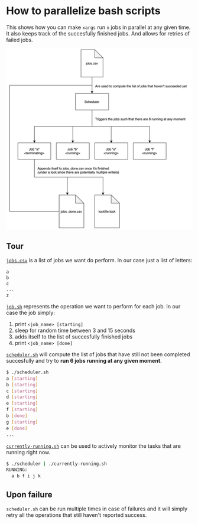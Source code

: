 
# How to parallelize bash scripts

This shows how you can make `xargs` run `n` jobs in parallel at any given time.
It also keeps track of the succesfully finished jobs. And allows for retries of failed jobs.

![diagram](./diagram.png)

## Tour

[`jobs.csv`](./jobs.csv) is a list of jobs we want do perform. In our case just a list of letters:

```
a
b
c
...
z
```

[`job.sh`](./job.sh) represents the operation we want to perform for each job. In our case the job simply:

1. print `<job_name> [starting]`
2. sleep for random time between 3 and 15 seconds
3. adds itself to the list of succesfully finished jobs
4. print `<job_name> [done]`

[`scheduler.sh`](./scheduler.sh) will compute the list of jobs that have still not been completed
succesfully and try to **run 6 jobs running at any given moment**.

```bash
$ ./scheduler.sh
a [starting]
b [starting]
c [starting]
d [starting]
e [starting]
f [starting]
b [done]
g [starting]
e [done]
...
```

[`currently-running.sh`](./currently-running.sh) can be used to actively monitor the tasks that are running right now.

```bash
$ ./scheduler | ./currently-running.sh
RUNNING:
  a b f i j k
```

## Upon failure

`scheduler.sh` can be run multiple times in case of failures and it will simply retry all the operations that still haven't reported success.
